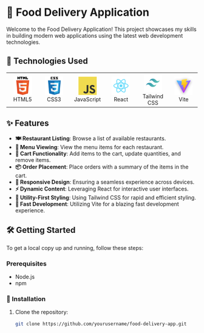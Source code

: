 # 🌟 Food Delivery Application

Welcome to the Food Delivery Application! This project showcases my skills in building modern web applications using the latest web development technologies.

## 🚀 Technologies Used

<table>
  <tr>
    <td align="center" width="96">
      <a href="#html5">
        <img src="https://raw.githubusercontent.com/github/explore/main/topics/html/html.png" width="48" height="48" alt="HTML5" />
      </a>
      <br>HTML5
    </td>
    <td align="center" width="96">
      <a href="#css3">
        <img src="https://raw.githubusercontent.com/github/explore/main/topics/css/css.png" width="48" height="48" alt="CSS3" />
      </a>
      <br>CSS3
    </td>
    <td align="center" width="96">
      <a href="#javascript">
        <img src="https://raw.githubusercontent.com/github/explore/main/topics/javascript/javascript.png" width="48" height="48" alt="JavaScript" />
      </a>
      <br>JavaScript
    </td>
    <td align="center" width="96">
      <a href="#react">
        <img src="https://raw.githubusercontent.com/github/explore/main/topics/react/react.png" width="48" height="48" alt="React" />
      </a>
      <br>React
    </td>
    <td align="center" width="96">
      <a href="#tailwindcss">
        <img src="https://raw.githubusercontent.com/github/explore/main/topics/tailwind/tailwind.png" width="48" height="48" alt="Tailwind CSS" />
      </a>
      <br>Tailwind CSS
    </td>
    <td align="center" width="96">
      <a href="#vite">
        <img src="https://raw.githubusercontent.com/github/explore/main/topics/vite/vite.png" width="48" height="48" alt="Vite" />
      </a>
      <br>Vite
    </td>
  </tr>
</table>

## ✨ Features

- **🍽️ Restaurant Listing**: Browse a list of available restaurants.
- **📜 Menu Viewing**: View the menu items for each restaurant.
- **🛒 Cart Functionality**: Add items to the cart, update quantities, and remove items.
- **📦 Order Placement**: Place orders with a summary of the items in the cart.
- **📱 Responsive Design**: Ensuring a seamless experience across devices.
- **⚡ Dynamic Content**: Leveraging React for interactive user interfaces.
- **🎨 Utility-First Styling**: Using Tailwind CSS for rapid and efficient styling.
- **🚀 Fast Development**: Utilizing Vite for a blazing fast development experience.

## 🛠 Getting Started

To get a local copy up and running, follow these steps:

### Prerequisites

- Node.js
- npm

### 🔧 Installation

1. Clone the repository:
   ```sh
   git clone https://github.com/yourusername/food-delivery-app.git
